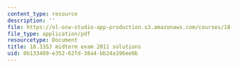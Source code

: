 ```yaml
---
content_type: resource
description: ''
file: https://ol-ocw-studio-app-production.s3.amazonaws.com/courses/18-335j-introduction-to-numerical-methods-spring-2019/0b133489e35262fd38a4bb24a196ee0b_MIT18_335JS19_exam11sol.pdf
file_type: application/pdf
resourcetype: Document
title: 18.335J midterm exam 2011 solutions
uid: 0b133489-e352-62fd-38a4-bb24a196ee0b
---
```

